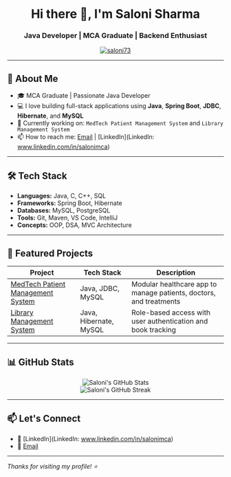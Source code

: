 <h1 align="center">Hi there 👋, I'm Saloni Sharma</h1>
<h3 align="center">Java Developer | MCA Graduate | Backend Enthusiast</h3>

<p align="center">
  <a href="https://github.com/saloni73">
    <img src="https://komarev.com/ghpvc/?username=saloni73&label=Profile%20views&color=0e75b6&style=flat" alt="saloni73" />
  </a>
</p>

---

## 🌟 About Me

- 🎓 MCA Graduate | Passionate Java Developer
- 💻 I love building full-stack applications using **Java**, **Spring Boot**, **JDBC**, **Hibernate**, and **MySQL**
- 🚀 Currently working on: `MedTech Patient Management System` and `Library Management System`
- 📫 How to reach me: [Email](mailto:saloniparashar0073@gmail.com) | [LinkedIn](LinkedIn: www.linkedin.com/in/salonimca)

---

## 🛠️ Tech Stack

- **Languages:** Java, C, C++, SQL  
- **Frameworks:** Spring Boot, Hibernate  
- **Databases:** MySQL, PostgreSQL  
- **Tools:** Git, Maven, VS Code, IntelliJ  
- **Concepts:** OOP, DSA, MVC Architecture  

---

## 📌 Featured Projects

| Project | Tech Stack | Description |
|--------|------------|-------------|
| [MedTech Patient Management System](https://github.com/saloni73/MedTech-Patient-Management-System) | Java, JDBC, MySQL | Modular healthcare app to manage patients, doctors, and treatments |
| [Library Management System](https://github.com/saloni73/Library-Management-System) | Java, Hibernate, MySQL | Role-based access with user authentication and book tracking |


---

## 📊 GitHub Stats

<p align="center">
  <img src="https://github-readme-stats.vercel.app/api?username=saloni73&show_icons=true&theme=radical" alt="Saloni's GitHub Stats" />
  <br />
  <img src="https://github-readme-streak-stats.herokuapp.com/?user=saloni73&theme=radical" alt="Saloni's GitHub Streak" />
</p>

---

## 📫 Let's Connect

- 💼 [LinkedIn](LinkedIn: www.linkedin.com/in/salonimca)
- 📧 [Email](mailto:saloniparashar0073@gmail.com)

---

_Thanks for visiting my profile! ⭐_
